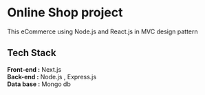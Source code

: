 # Online Shop project
 This eCommerce using Node.js and React.js in MVC design pattern
 
## Tech Stack 
**Front-end :** Next.js <br/>
**Back-end :** Node.js , Express.js <br/>
**Data base :** Mongo db <br/>
